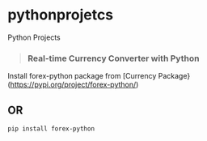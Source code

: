 # pythonprojetcs
Python Projects

> ### Real-time Currency Converter with Python

Install forex-python package from [Currency Package}(https://pypi.org/project/forex-python/)

## OR
            
```pip install forex-python```
